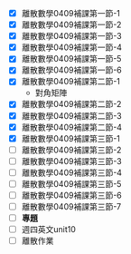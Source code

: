 

- [x] 離散數學0409補課第一節-1
- [x] 離散數學0409補課第一節-2
- [x] 離散數學0409補課第一節-3
- [x] 離散數學0409補課第一節-4
- [x] 離散數學0409補課第一節-5
- [x] 離散數學0409補課第一節-6
- [x] 離散數學0409補課第二節-1
	- 對角矩陣
- [x] 離散數學0409補課第二節-2
- [x] 離散數學0409補課第二節-3
- [x] 離散數學0409補課第二節-4
- [x] 離散數學0409補課第三節-1
- [ ] 離散數學0409補課第三節-2
- [ ] 離散數學0409補課第三節-3
- [ ] 離散數學0409補課第三節-4
- [ ] 離散數學0409補課第三節-5
- [ ] 離散數學0409補課第三節-6
- [ ] 離散數學0409補課第三節-7
- [ ] **專題**
- [ ] 週四英文unit10
- [ ] 離散作業